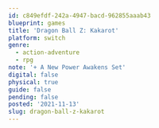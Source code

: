 ```yaml
---
id: c849efdf-242a-4947-bacd-962855aaab43
blueprint: games
title: 'Dragon Ball Z: Kakarot'
platform: switch
genre:
  - action-adventure
  - rpg
note: '+ A New Power Awakens Set'
digital: false
physical: true
guide: false
pending: false
posted: '2021-11-13'
slug: dragon-ball-z-kakarot
---
```

